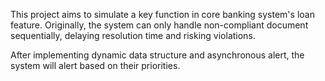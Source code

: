 This project aims to simulate a key function in core banking system's loan feature. Originally, the system can only handle non-compliant document sequentially, delaying resolution time and risking violations.

After implementing dynamic data structure and asynchronous alert, the system will alert based on their priorities.
